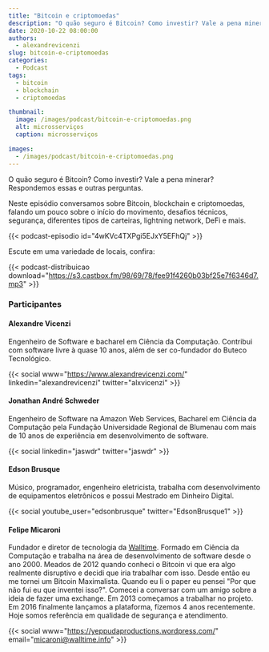 ```yaml
---
title: "Bitcoin e criptomoedas"
description: "O quão seguro é Bitcoin? Como investir? Vale a pena minerar? Respondemos essas e outras perguntas neste novo episódio."
date: 2020-10-22 08:00:00
authors:
  - alexandrevicenzi
slug: bitcoin-e-criptomoedas
categories:
  - Podcast
tags:
  - bitcoin
  - blockchain
  - criptomoedas

thumbnail:
  image: /images/podcast/bitcoin-e-criptomoedas.png
  alt: microsserviços
  caption: microsserviços

images:
  - /images/podcast/bitcoin-e-criptomoedas.png
---
```


O quão seguro é Bitcoin? Como investir? Vale a pena minerar? Respondemos essas e outras perguntas.

Neste episódio conversamos sobre Bitcoin, blockchain e criptomoedas, falando um pouco sobre o início do movimento, desafios técnicos, segurança, diferentes tipos de carteiras, lightning network, DeFi e mais.
<!--more-->
{{< podcast-episodio id="4wKVc4TXPgi5EJxY5EFhQj" >}}

Escute em uma variedade de locais, confira:

{{< podcast-distribuicao download="https://s3.castbox.fm/98/69/78/fee91f4260b03bf25e7f6346d7.mp3" >}}

### Participantes

#### Alexandre Vicenzi

Engenheiro de Software e bacharel em Ciência da Computação. Contribui com software livre à quase 10 anos, além de ser co-fundador do Buteco Tecnológico.

{{< social www="https://www.alexandrevicenzi.com/" linkedin="alexandrevicenzi" twitter="alxvicenzi" >}}

#### Jonathan André Schweder

Engenheiro de Software na Amazon Web Services, Bacharel em Ciência da Computação pela Fundação Universidade Regional de Blumenau com mais de 10 anos de experiência em desenvolvimento de software.

{{< social linkedin="jaswdr" twitter="jaswdr" >}}

#### Edson Brusque

Músico, programador, engenheiro eletricista, trabalha com desenvolvimento de equipamentos eletrônicos e possui Mestrado em Dinheiro Digital.

{{< social youtube_user="edsonbrusque" twitter="EdsonBrusque1" >}}

#### Felipe Micaroni

Fundador e diretor de tecnologia da [Walltime](https://walltime.info). Formado em Ciência da Computação e trabalha na área de desenvolvimento de software desde o ano 2000. Meados de 2012 quando conheci o Bitcoin vi que era algo realmente disruptivo e decidi que iria trabalhar com isso. Desde então eu me tornei um Bitcoin Maximalista. Quando eu li o paper eu pensei "Por que não fui eu que inventei isso?". Comecei a conversar com um amigo sobre a ideia de fazer uma exchange. Em 2013 começamos a trabalhar no projeto. Em 2016 finalmente lançamos a plataforma, fizemos 4 anos recentemente. Hoje somos referência em qualidade de segurança e atendimento.

{{< social www="https://yeppudaproductions.wordpress.com/" email="micaroni@walltime.info" >}}
